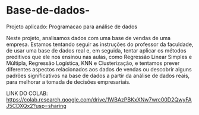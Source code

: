 # Base-de-dados-

Projeto aplicado: Programacao para análise de dados

Neste projeto, analisamos dados com uma base de vendas de uma empresa. Estamos tentando seguir as instruções do professor da faculdade, de usar uma base de dados real e, em seguida, tentar aplicar os métodos preditivos que ele nos ensinou nas aulas, como Regressão Linear Simples e Múltipla, Regressão Logística, KNN e Clusterização, e tentamos prever diferentes aspectos relacionados aos dados de vendas ou descobrir alguns padrões significativos na base de dados a partir da análise de dados reais, para melhorar a tomada de decisões empresariais.

LINK DO COLAB: https://colab.research.google.com/drive/1WBAzPBKxXNw7wrc00D2QwyFAJ5CDXQx2?usp=sharing




